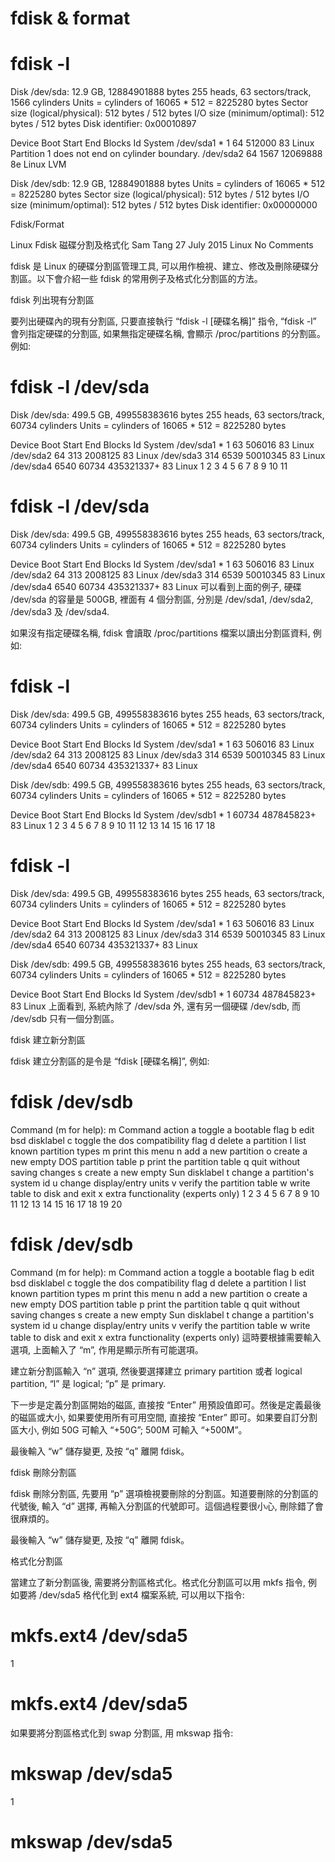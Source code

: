 # fdisk & format

## 

# fdisk -l

Disk /dev/sda: 12.9 GB, 12884901888 bytes
255 heads, 63 sectors/track, 1566 cylinders
Units = cylinders of 16065 * 512 = 8225280 bytes
Sector size (logical/physical): 512 bytes / 512 bytes
I/O size (minimum/optimal): 512 bytes / 512 bytes
Disk identifier: 0x00010897

Device Boot Start End Blocks Id System
/dev/sda1 * 1 64 512000 83 Linux
Partition 1 does not end on cylinder boundary.
/dev/sda2 64 1567 12069888 8e Linux LVM

Disk /dev/sdb: 12.9 GB, 12884901888 bytes
Units = cylinders of 16065 * 512 = 8225280 bytes
Sector size (logical/physical): 512 bytes / 512 bytes
I/O size (minimum/optimal): 512 bytes / 512 bytes
Disk identifier: 0x00000000

Fdisk/Format

Linux Fdisk 磁碟分割及格式化 Sam Tang  27 July 2015  Linux  No Comments

fdisk 是 Linux 的硬碟分割區管理工具, 可以用作檢視、建立、修改及刪除硬碟分割區。以下會介紹一些 fdisk 的常用例子及格式化分割區的方法。

fdisk 列出現有分割區

要列出硬碟內的現有分割區, 只要直接執行 “fdisk -l [硬碟名稱]” 指令, “fdisk -l” 會列指定硬碟的分割區, 如果無指定硬碟名稱, 會顯示 /proc/partitions 的分割區。例如:

# fdisk -l /dev/sda

Disk /dev/sda: 499.5 GB, 499558383616 bytes
255 heads, 63 sectors/track, 60734 cylinders
Units = cylinders of 16065 * 512 = 8225280 bytes

Device Boot      Start         End      Blocks   Id  System
/dev/sda1   *           1          63      506016   83  Linux
/dev/sda2              64         313     2008125   83  Linux
/dev/sda3             314        6539    50010345   83  Linux
/dev/sda4            6540       60734   435321337+  83  Linux
1
2
3
4
5
6
7
8
9
10
11

# fdisk -l /dev/sda

Disk /dev/sda: 499.5 GB, 499558383616 bytes
255 heads, 63 sectors/track, 60734 cylinders
Units = cylinders of 16065 * 512 = 8225280 bytes

Device Boot      Start         End      Blocks   Id  System
/dev/sda1   *           1          63      506016   83  Linux
/dev/sda2              64         313     2008125   83  Linux
/dev/sda3             314        6539    50010345   83  Linux
/dev/sda4            6540       60734   435321337+  83  Linux
可以看到上面的例子, 硬碟 /dev/sda 的容量是 500GB, 裡面有 4 個分割區, 分別是 /dev/sda1, /dev/sda2, /dev/sda3 及 /dev/sda4.

如果沒有指定硬碟名稱, fdisk 會讀取 /proc/partitions 檔案以讀出分割區資料, 例如:

# fdisk -l

Disk /dev/sda: 499.5 GB, 499558383616 bytes
255 heads, 63 sectors/track, 60734 cylinders
Units = cylinders of 16065 * 512 = 8225280 bytes

Device Boot      Start         End      Blocks   Id  System
/dev/sda1   *           1          63      506016   83  Linux
/dev/sda2              64         313     2008125   83  Linux
/dev/sda3             314        6539    50010345   83  Linux
/dev/sda4            6540       60734   435321337+  83  Linux

Disk /dev/sdb: 499.5 GB, 499558383616 bytes
255 heads, 63 sectors/track, 60734 cylinders
Units = cylinders of 16065 * 512 = 8225280 bytes

Device Boot      Start         End      Blocks   Id  System
/dev/sdb1   *           1       60734   487845823+  83  Linux
1
2
3
4
5
6
7
8
9
10
11
12
13
14
15
16
17
18

# fdisk -l

Disk /dev/sda: 499.5 GB, 499558383616 bytes
255 heads, 63 sectors/track, 60734 cylinders
Units = cylinders of 16065 * 512 = 8225280 bytes

Device Boot      Start         End      Blocks   Id  System
/dev/sda1   *           1          63      506016   83  Linux
/dev/sda2              64         313     2008125   83  Linux
/dev/sda3             314        6539    50010345   83  Linux
/dev/sda4            6540       60734   435321337+  83  Linux

Disk /dev/sdb: 499.5 GB, 499558383616 bytes
255 heads, 63 sectors/track, 60734 cylinders
Units = cylinders of 16065 * 512 = 8225280 bytes

Device Boot      Start         End      Blocks   Id  System
/dev/sdb1   *           1       60734   487845823+  83  Linux
上面看到, 系統內除了 /dev/sda 外, 還有另一個硬碟 /dev/sdb, 而 /dev/sdb 只有一個分割區。

fdisk 建立新分割區

fdisk 建立分割區的是令是 “fdisk [硬碟名稱]”, 例如:

# fdisk /dev/sdb

Command (m for help): m
Command action
a toggle a bootable flag
b edit bsd disklabel
c toggle the dos compatibility flag
d delete a partition
l list known partition types
m print this menu
n add a new partition
o create a new empty DOS partition table
p print the partition table
q quit without saving changes
s create a new empty Sun disklabel
t change a partition's system id
u change display/entry units
v verify the partition table
w write table to disk and exit
x extra functionality (experts only)
1
2
3
4
5
6
7
8
9
10
11
12
13
14
15
16
17
18
19
20

# fdisk /dev/sdb

Command (m for help): m
Command action
a toggle a bootable flag
b edit bsd disklabel
c toggle the dos compatibility flag
d delete a partition
l list known partition types
m print this menu
n add a new partition
o create a new empty DOS partition table
p print the partition table
q quit without saving changes
s create a new empty Sun disklabel
t change a partition's system id
u change display/entry units
v verify the partition table
w write table to disk and exit
x extra functionality (experts only)
這時要根據需要輸入選項, 上面輸入了 “m”, 作用是顯示所有可能選項。

建立新分割區輸入 “n” 選項, 然後要選擇建立 primary partition 或者 logical partition, “l” 是 logical; “p” 是 primary.

下一步是定義分割區開始的磁區, 直接按 “Enter” 用預設值即可。然後是定義最後的磁區或大小, 如果要使用所有可用空間, 直接按 “Enter” 即可。如果要自訂分割區大小, 例如 50G 可輸入 “+50G”; 500M 可輸入 “+500M”。

最後輸入 “w” 儲存變更, 及按 “q” 離開 fdisk。

fdisk 刪除分割區

fdisk 刪除分割區, 先要用 “p” 選項檢視要刪除的分割區。知道要刪除的分割區的代號後, 輸入 “d” 選擇, 再輸入分割區的代號即可。這個過程要很小心, 刪除錯了會很麻煩的。

最後輸入 “w” 儲存變更, 及按 “q” 離開 fdisk。

格式化分割區

當建立了新分割區後, 需要將分割區格式化。格式化分割區可以用 mkfs 指令, 例如要將 /dev/sda5 格代化到 ext4 檔案系統, 可以用以下指令:

# mkfs.ext4 /dev/sda5

1

# mkfs.ext4 /dev/sda5

如果要將分割區格式化到 swap 分割區, 用 mkswap 指令:

# mkswap /dev/sda5

1

# mkswap /dev/sda5